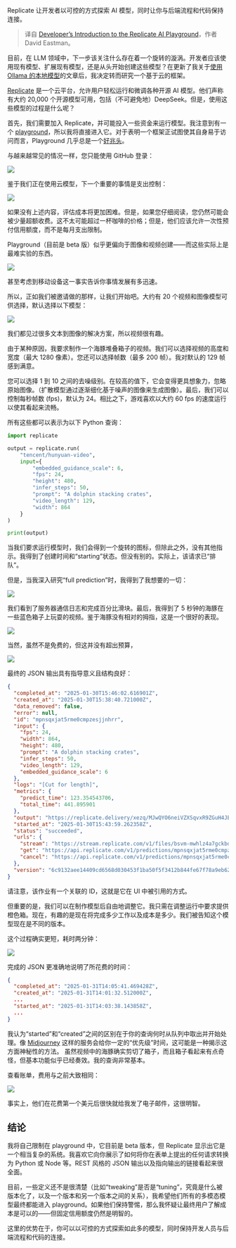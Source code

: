 
<!--
title: 开发者Replicate AI Playground介绍
cover: https://cdn.thenewstack.io/media/2025/01/04e22e8b-zdenek-machacek-9o9nkvr8c6y-unsplashb.jpg
-->

Replicate 让开发者以可控的方式探索 AI 模型，同时让你与后端流程和代码保持连接。

> 译自 [Developer’s Introduction to the Replicate AI Playground](https://thenewstack.io/developers-introduction-to-the-replicate-ai-playground/)，作者 David Eastman。

目前，在 LLM 领域中，下一步该关注什么存在着一个旋转的漩涡。开发者应该使用现有模型、扩展现有模型，还是从头开始创建这些模型？在更新了我关于[使用 Ollama 的本地模型](https://thenewstack.io/how-to-set-up-and-run-a-local-llm-with-ollama-and-llama-2/)的文章后，我决定转而研究一个基于云的框架。

[Replicate](https://thenewstack.io/simplify-ai-development-with-machine-learning-containers/) 是一个云平台，允许用户轻松运行和微调各种开源 AI 模型。他们声称有大约 20,000 个开源模型可用，包括（不可避免地）DeepSeek。但是，使用这些模型的过程是什么呢？

首先，我们需要加入 Replicate，并可能投入一些资金来运行模型。我注意到有一个 [playground](https://replicate.com/playground)，所以我将直接进入它。对于表明一个框架正试图使其自身易于访问而言，Playground 几乎总是一个[好兆头](https://thenewstack.io/playgrounds-for-developers-uses-and-design-patterns/)。

与越来越常见的情况一样，您只能使用 GitHub 登录：

![](https://cdn.thenewstack.io/media/2025/01/6fe8b406-image-1024x428.png)

鉴于我们正在使用云模型，下一个重要的事情是支出控制：

![](https://cdn.thenewstack.io/media/2025/01/899f3fc3-image-1-1024x615.png)

如果没有上述内容，评估成本将更加困难。但是，如果您仔细阅读，您仍然可能会被少量超额收费。这不太可能超过一杯咖啡的价格；但是，他们应该允许一次性预付信用额度，而不是每月支出限制。

Playground（目前是 beta 版）似乎更偏向于图像和视频创建——而这些实际上是最难实验的东西。

![](https://cdn.thenewstack.io/media/2025/01/9863c3c8-image-2-827x1024.png)

甚至考虑到移动设备这一事实告诉你事情发展有多迅速。

所以，正如我们被邀请做的那样，让我们开始吧。大约有 20 个视频和图像模型可供选择，默认选择以下模型：

![](https://cdn.thenewstack.io/media/2025/01/a404f4db-image-3.png)

我们都见过很多文本到图像的解决方案，所以视频很有趣。

由于某种原因，我要求制作一个海豚堆叠箱子的视频。我们可以选择视频的高度和宽度（最大 1280 像素）。您还可以选择帧数（最多 200 帧）。我对默认的 129 帧感到满意。

您可以选择 1 到 10 之间的去噪级别。在较高的值下，它会变得更具想象力，忽略原始图像。（扩散模型通过逐渐细化基于噪声的图像来生成图像）。最后，我们可以控制每秒帧数 (fps)，默认为 24。相比之下，游戏喜欢以大约 60 fps 的速度运行以使其看起来流畅。

所有这些都可以表示为以下 Python 查询：

```python
import replicate

output = replicate.run(
    "tencent/hunyuan-video",
    input={
        "embedded_guidance_scale": 6,
        "fps": 24,
        "height": 480,
        "infer_steps": 50,
        "prompt": "A dolphin stacking crates",
        "video_length": 129,
        "width": 864
    }
)

print(output)
```

当我们要求运行模型时，我们会得到一个旋转的图标，但除此之外，没有其他指示。我得到了创建时间和“starting”状态。但没有别的。实际上，该请求已“排队”。

但是，当我深入研究“full prediction”时，我得到了我想要的一切：

![](https://cdn.thenewstack.io/media/2025/01/c7d80f64-image-4-1024x549.png)

我们看到了服务器通信日志和完成百分比滑块。最后，我得到了 5 秒钟的海豚在一些蓝色箱子上玩耍的视频。鉴于海豚没有相对的拇指，这是一个很好的表现。

![](https://cdn.thenewstack.io/media/2025/01/09c7e6a1-image-5-1024x572.png)

当然，虽然不是免费的，但这并没有超出预算，

![](https://cdn.thenewstack.io/media/2025/01/3861cac6-image-6-1024x333.png)

最终的 JSON 输出具有指导意义且结构良好：

```json
{
  "completed_at": "2025-01-30T15:46:02.616901Z",
  "created_at": "2025-01-30T15:38:40.721000Z",
  "data_removed": false,
  "error": null,
  "id": "mpnsqxjat5rme0cmpzesjjnhrr",
  "input": {
    "fps": 24,
    "width": 864,
    "height": 480,
    "prompt": "A dolphin stacking crates",
    "infer_steps": 50,
    "video_length": 129,
    "embedded_guidance_scale": 6
  },
  "logs": "[Cut for length]",
  "metrics": {
    "predict_time": 123.354543706,
    "total_time": 441.895901
  },
  "output": "https://replicate.delivery/xezq/MJwQYO6neiVZXSqvxR9ZGuH4JBUepizHJOrrxFsfAcH0FqUoA/output_48685.mp4",
  "started_at": "2025-01-30T15:43:59.262358Z",
  "status": "succeeded",
  "urls": {
    "stream": "https://stream.replicate.com/v1/files/bsvm-mwhlz4a7gckbdbosoa4kzxebkplhhoq3ji57bbe7q34tt4qceimq",
    "get": "https://api.replicate.com/v1/predictions/mpnsqxjat5rme0cmpzesjjnhrr",
    "cancel": "https://api.replicate.com/v1/predictions/mpnsqxjat5rme0cmpzesjjnhrr/cancel"
  },
  "version": "6c9132aee14409cd6568d030453f1ba50f5f3412b844fe67f78a9eb62d55664f"
}
```

请注意，该作业有一个关联的 ID，这就是它在 UI 中被引用的方式。

但重要的是，我们可以在制作模型后自由地调整它。我只需在调整运行中要求提供橙色箱。现在，有趣的是现在将完成多少工作以及成本是多少。我们被告知这个模型现在是不同的版本。

这个过程确实更短，耗时两分钟：

![](https://cdn.thenewstack.io/media/2025/01/0e48ea78-image-7-1024x589.png)

完成的 JSON 更准确地说明了所花费的时间：

```json
{
  "completed_at": "2025-01-31T14:05:41.469428Z",
  "created_at": "2025-01-31T14:01:32.512000Z",
  ...
  "started_at": "2025-01-31T14:03:38.143858Z",
  ...
}
```

我认为“started”和“created”之间的区别在于你的查询何时从队列中取出并开始处理。像 [Midjourney](http://midjourney.com) 这样的服务会给你一定的“优先级”时间，这可能是一种揭示这方面神秘性的方法。
虽然视频中的海豚确实剪切了箱子，而且箱子看起来有点奇怪，但基本功能似乎已经奏效。我的查询非常基本。

查看账单，费用与之前大致相同：

![](https://cdn.thenewstack.io/media/2025/01/6976e853-image-8-1024x281.png)

事实上，他们在花费第一个美元后很快就给我发了电子邮件，这很明智。

## 结论

我将自己限制在 playground 中，它目前是 beta 版本，但 Replicate 显示出它是一个相当复杂的系统。我喜欢它向你展示了如何将你在表单上提出的任何请求转换为 Python 或 Node 等。REST 风格的 JSON 输出以及指向输出的链接看起来很全面。

目前，一些定义还不是很清楚（比如“tweaking”是否是“tuning”，究竟是什么被版本化了，以及一个版本和另一个版本之间的关系），我希望他们所有的多模态模型最终都能进入 playground。如果他们保持警惕，那么我怀疑让最终用户了解成本是可以的——但固定信用额度仍然是明智的。

这里的优势在于，你可以以可控的方式探索如此多的模型，同时保持开发人员与后端流程和代码的连接。
